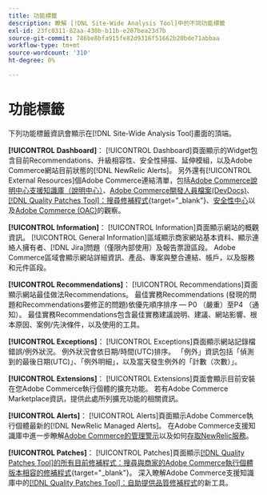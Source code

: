 ```yaml
---
title: 功能標籤
description: 瞭解 [!DNL Site-Wide Analysis Tool]中的不同功能標籤
exl-id: 23fc0311-82aa-430b-b11b-e287bea23d7b
source-git-commit: 786be8bfa915fe82d9316f51662b20bde71abbaa
workflow-type: tm+mt
source-wordcount: '310'
ht-degree: 0%

---
```


# 功能標籤

下列功能標籤資訊會顯示在[!DNL Site-Wide Analysis Tool]畫面的頂端。

**[!UICONTROL Dashboard]**： [!UICONTROL Dashboard]頁面顯示的Widget包含目前Recommendations、升級相容性、安全性掃描、延伸模組，以及Adobe Commerce網站目前狀態的[!DNL NewRelic Alerts]。 另外還有[!UICONTROL External Resources]個Adobe Commerce連結清單，包括[Adobe Commerce說明中心支援知識庫（說明中心）](https://experienceleague.adobe.com/docs/commerce-knowledge-base/kb/overview.html)、[Adobe Commerce開發人員檔案(DevDocs)](https://developer.adobe.com/commerce/docs/)、[[!DNL Quality Patches Tool]：搜尋修補程式](https://experienceleague.adobe.com/tools/commerce-quality-patches/index.html){target="_blank"}、[安全性中心](https://helpx.adobe.com/security.html)以及[Adobe Commerce (OAC)](https://experienceleague.adobe.com/docs/commerce-operations/tools/observation-for-adobe-commerce/intro.html)的觀察。

**[!UICONTROL Information]**： [!UICONTROL Information]頁面顯示網站的概觀資訊。
[!UICONTROL General Information]區域顯示商家網站基本資料、顯示連絡人擁有者、[!DNL Jira]問題（僅限內部使用）及報告票證區段。
Adobe Commerce區域會顯示網站詳細資訊、產品、專案與整合連結、帳戶，以及服務和元件區段。

**[!UICONTROL Recommendations]**： [!UICONTROL Recommendations]頁面顯示網站最佳做法Recommendations。 最佳實務Recommendations (發現的問題和Recommendations要修正的問題)依優先順序排序 — P0 （嚴重）至P4 （通知）。
最佳實務Recommendations包含最佳實務建議說明、建議、網站影響、根本原因、案例/先決條件，以及使用的工具。

**[!UICONTROL Exceptions]**： [!UICONTROL Exceptions]頁面顯示網站記錄檔錯誤/例外狀況。 例外狀況會依日期/時間(UTC)排序。
「例外」資訊包括「偵測到的最後日期(UTC)」、「例外明細」，以及當天發生例外的「計數（次數）」。

**[!UICONTROL Extensions]**： [!UICONTROL Extensions]頁面會顯示目前安裝在您Adobe Commerce執行個體的擴充功能。 若有Adobe Commerce Marketplace資訊，提供此處所列擴充功能的相關資訊。

**[!UICONTROL Alerts]**： [!UICONTROL Alerts]頁面顯示Adobe Commerce執行個體最新的[!DNL NewRelic Managed Alerts]。 在Adobe Commerce支援知識庫中進一步瞭解[Adobe Commerce的管理警示](https://experienceleague.adobe.com/docs/commerce-knowledge-base/kb/support-tools/managed-alerts/managed-alerts-for-magento-commerce.html)以及如何[存取NewRelic服務](https://experienceleague.adobe.com/docs/commerce-knowledge-base/kb/faq/access-new-relic-services.html)。

**[!UICONTROL Patches]**： [!UICONTROL Patches]頁面顯示[[!DNL Quality Patches Tool]的所有目前修補程式：搜尋與商家的Adobe Commerce執行個體版本相容的修補程式](https://experienceleague.adobe.com/tools/commerce-quality-patches/index.html){target="_blank"}。 深入瞭解Adobe Commerce支援知識庫中的[[!DNL Quality Patches Tool]：自助提供品質修補程式](https://experienceleague.adobe.com/docs/commerce-knowledge-base/kb/announcements/commerce-announcements/magento-quality-patches-released-new-tool-to-self-serve-quality-patches.html)的新工具。
